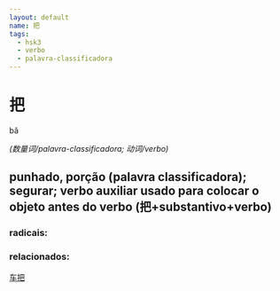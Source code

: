 ```yaml
--- 
layout: default
name: 把 
tags: 
  - hsk3
  - verbo
  - palavra-classificadora
--- 
```

# 把 
bǎ  
 
*(数量词/palavra-classificadora; 动词/verbo)*  
## punhado, porção (palavra classificadora); segurar; verbo auxiliar usado para colocar o objeto antes do verbo (把+substantivo+verbo) 
### radicais: 
### relacionados: 
[车把](/zhengshidu/outras/车把)  
